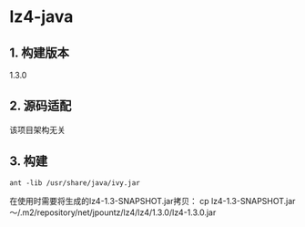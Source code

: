 # lz4-java

## 1. 构建版本
1.3.0

## 2. 源码适配
该项目架构无关

## 3. 构建
```
ant -lib /usr/share/java/ivy.jar
```
在使用时需要将生成的lz4-1.3-SNAPSHOT.jar拷贝：
cp lz4-1.3-SNAPSHOT.jar ～/.m2/repository/net/jpountz/lz4/lz4/1.3.0/lz4-1.3.0.jar
